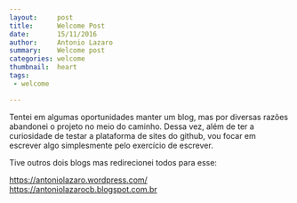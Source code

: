 ```yaml
---
layout:     post
title:      Welcome Post
date:       15/11/2016
author:     Antonio Lazaro
summary:    Welcome post
categories: welcome
thumbnail:  heart
tags:
 - welcome

---
```


Tentei em algumas oportunidades manter um blog, mas por diversas razões abandonei o projeto no meio do caminho. 
Dessa vez, além de ter a curiosidade de testar a plataforma de sites do github, vou focar em escrever algo simplesmente
pelo exercício de escrever. 

Tive outros dois blogs mas redirecionei todos para esse:

https://antoniolazaro.wordpress.com/
<br/>
https://antoniolazarocb.blogspot.com.br